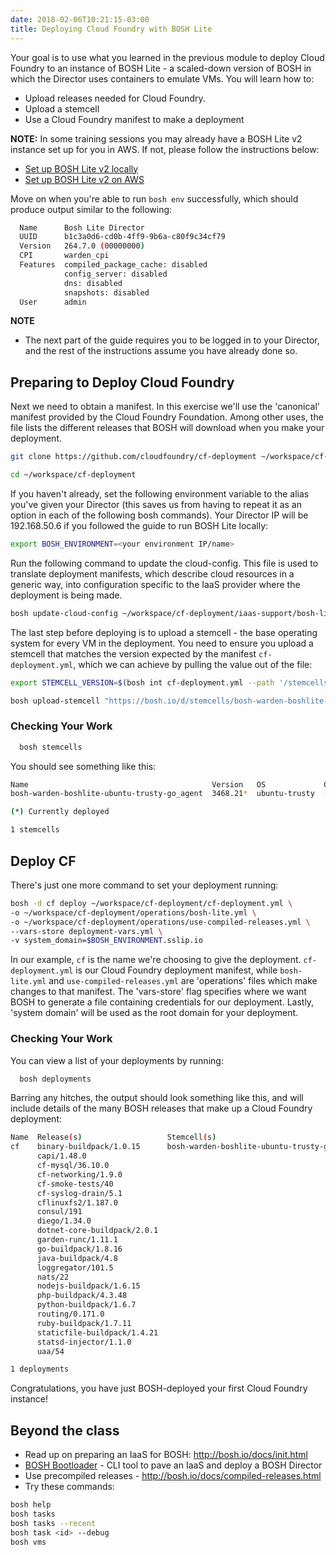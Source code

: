 ```yaml
---
date: 2018-02-06T10:21:15-03:00
title: Deploying Cloud Foundry with BOSH Lite
---
```


Your goal is to use what you learned in the previous module to deploy Cloud Foundry to an instance of BOSH Lite - a scaled-down version of BOSH in which the Director uses containers to emulate VMs. You will learn how to:

- Upload releases needed for Cloud Foundry.
- Upload a stemcell
- Use a Cloud Foundry manifest to make a deployment

**NOTE:** In some training sessions you may already have a BOSH Lite v2 instance set up for you in AWS. If not, please follow the instructions below:

- [Set up BOSH Lite v2 locally](https://bosh.io/docs/bosh-lite)
- [Set up BOSH Lite v2 on AWS](/labs/bosh-lite-on-aws)

Move on when you're able to run `bosh env` successfully, which should produce output similar to the following:

```sh
  Name      Bosh Lite Director
  UUID      b1c3a0d6-cd0b-4ff9-9b6a-c80f9c34cf79
  Version   264.7.0 (00000000)
  CPI       warden_cpi
  Features  compiled_package_cache: disabled
            config_server: disabled
            dns: disabled
            snapshots: disabled
  User      admin
```

**NOTE**

- The next part of the guide requires you to be logged in to your Director, and the rest of the instructions assume you have already done so.

## Preparing to Deploy Cloud Foundry

Next we need to obtain a manifest. In this exercise we'll use the 'canonical' manifest provided by the Cloud Foundry Foundation. Among other uses, the file lists the different releases that BOSH will download when you make your deployment.

```sh
git clone https://github.com/cloudfoundry/cf-deployment ~/workspace/cf-deployment

cd ~/workspace/cf-deployment
```

If you haven't already, set the following environment variable to the alias you've given your Director (this saves us from having to repeat it as an option in each of the following bosh commands). Your Director IP will be 192.168.50.6 if you followed the guide to run BOSH Lite locally:

```sh
export BOSH_ENVIRONMENT=<your environment IP/name>
```

Run the following command to update the cloud-config. This file is used to translate deployment manifests, which describe cloud resources in a generic way, into configuration specific to the IaaS provider where the deployment is being made.

```sh
bosh update-cloud-config ~/workspace/cf-deployment/iaas-support/bosh-lite/cloud-config.yml
```

The last step before deploying is to upload a stemcell - the base operating system for every VM in the deployment. You need to ensure you upload a stemcell that matches the version expected by the manifest `cf-deployment.yml`, which we can achieve by pulling the value out of the file:

```sh
export STEMCELL_VERSION=$(bosh int cf-deployment.yml --path '/stemcells/alias=default/version')

bosh upload-stemcell "https://bosh.io/d/stemcells/bosh-warden-boshlite-ubuntu-trusty-go_agent?v=$STEMCELL_VERSION"
```

### Checking Your Work

```sh
  bosh stemcells
```

You should see something like this:
```sh
Name                                         Version   OS             CPI  CID
bosh-warden-boshlite-ubuntu-trusty-go_agent  3468.21*  ubuntu-trusty  -    765798f4-756f-4ba7-52d4-26e64a5bf0cc

(*) Currently deployed

1 stemcells
```

## Deploy CF

There's just one more command to set your deployment running:

```sh
bosh -d cf deploy ~/workspace/cf-deployment/cf-deployment.yml \
-o ~/workspace/cf-deployment/operations/bosh-lite.yml \
-o ~/workspace/cf-deployment/operations/use-compiled-releases.yml \
--vars-store deployment-vars.yml \
-v system_domain=$BOSH_ENVIRONMENT.sslip.io
```

In our example, `cf` is the name we're choosing to give the deployment. `cf-deployment.yml` is our Cloud Foundry deployment manifest, while `bosh-lite.yml` and `use-compiled-releases.yml` are 'operations' files which make changes to that manifest. The 'vars-store' flag specifies where we want BOSH to generate a file containing credentials for our deployment. Lastly, 'system domain' will be used as the root domain for your deployment.

### Checking Your Work

You can view a list of your deployments by running:

```sh
  bosh deployments
```

Barring any hitches, the output should look something like this, and will include details of the many BOSH releases that make up a Cloud Foundry deployment:

```sh
Name  Release(s)                   Stemcell(s)                                          Team(s)  Cloud Config
cf    binary-buildpack/1.0.15      bosh-warden-boshlite-ubuntu-trusty-go_agent/3468.21  -        latest
      capi/1.48.0
      cf-mysql/36.10.0
      cf-networking/1.9.0
      cf-smoke-tests/40
      cf-syslog-drain/5.1
      cflinuxfs2/1.187.0
      consul/191
      diego/1.34.0
      dotnet-core-buildpack/2.0.1
      garden-runc/1.11.1
      go-buildpack/1.8.16
      java-buildpack/4.8
      loggregator/101.5
      nats/22
      nodejs-buildpack/1.6.15
      php-buildpack/4.3.48
      python-buildpack/1.6.7
      routing/0.171.0
      ruby-buildpack/1.7.11
      staticfile-buildpack/1.4.21
      statsd-injector/1.1.0
      uaa/54

1 deployments
```

Congratulations, you have just BOSH-deployed your first Cloud Foundry instance!

## Beyond the class

* Read up on preparing an IaaS for BOSH: http://bosh.io/docs/init.html
* [BOSH Bootloader](https://github.com/cloudfoundry/bosh-bootloader) - CLI tool to pave an IaaS and deploy a BOSH Director
* Use precompiled releases - http://bosh.io/docs/compiled-releases.html
* Try these commands:

```sh
bosh help
bosh tasks
bosh tasks --recent
bosh task <id> --debug
bosh vms
```
